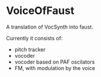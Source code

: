 VoiceOfFaust
============

A translation of VocSynth into faust.

Currently it consists of:

* pitch tracker
* vocoder
* vocoder based on PAF oscilators
* FM, with modulation by the voice
